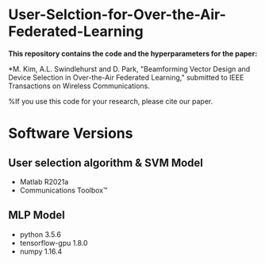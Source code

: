 # User-Selction-for-Over-the-Air-Federated-Learning
 
**This repository contains the code and the hyperparameters for the paper:**

*M. Kim, A.L. Swindlehurst and D. Park, "Beamforming Vector Design and Device Selection in Over-the-Air Federated Learning," submitted to IEEE Transactions on Wireless Communications.

%If you use this code for your research, please cite our paper.

# Software Versions

## User selection algorithm & SVM Model
* Matlab R2021a
* Communications Toolbox™

## MLP Model
* python 3.5.6
* tensorflow-gpu 1.8.0
* numpy 1.16.4


